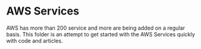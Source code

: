 # AWS Services

AWS has more than 200 service and more are being added on a regular basis. This folder is an attempt to get started with the AWS Services quickly with code and articles.